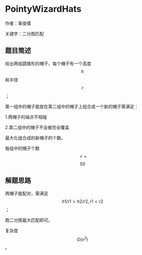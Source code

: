 
# PointyWizardHats
作者：辜俊儒

关键字：二分图匹配

## 题目简述

给出两组圆锥形的帽子，每个帽子有一个高度 $$h$$ 和半径 $$r$$ ；

第一组中的帽子能放在第二组中的帽子上组合成一个新的帽子需满足：

1.两帽子的端点不相碰

2.第二组中的帽子不会被完全覆盖

最大化组合成的新帽子的个数。

每组中的帽子个数$$<=$$$$50$$

## 解题思路


两帽子能配对，需满足$$h1/r1>h2/r2, r1<r2$$；

跑二分图最大匹配即可。

复杂度$$O(n^3)$$。







